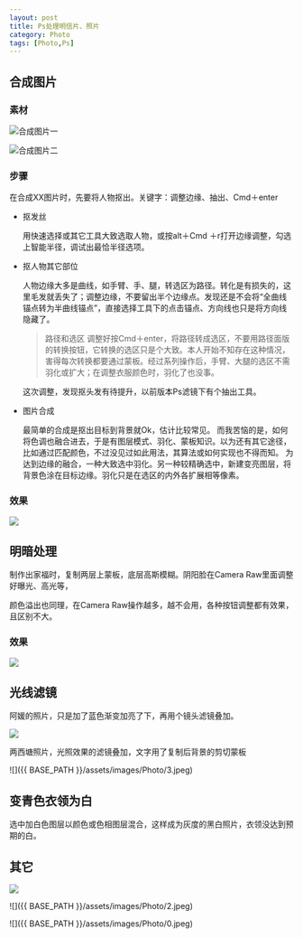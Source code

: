 ```yaml
---
layout: post
title: Ps处理明信片、照片
category: Photo
tags: [Photo,Ps]
---
```

## 合成图片
### 素材

![](http://pic.yupoo.com/sprying/DA1tbsiI/medium.jpg '合成图片一')

![](http://pic.yupoo.com/sprying/DA1vE9Bc/Bo3vW.jpg '合成图片二')

### 步骤
在合成XX图片时，先要将人物抠出。关键字：调整边缘、抽出、Cmd＋enter
* 抠发丝
	用快速选择或其它工具大致选取人物，或按alt＋Cmd ＋r打开边缘调整，勾选上智能半径，调试出最恰半径选项。* 抠人物其它部位
	人物边缘大多是曲线，如手臂、手、腿，转选区为路径。转化是有损失的，这里毛发就丢失了；调整边缘，不要留出半个边缘点。发现还是不会将“全曲线锚点转为半曲线锚点”，直接选择工具下的点击锚点、方向线也只是将方向线隐藏了。	>路径和选区	调整好按Cmd＋enter，将路径转成选区，不要用路径面版的转换按钮，它转换的选区只是个大致。本人开始不知存在这种情况，害得每次转换都要通过蒙板。经过系列操作后，手臂、大腿的选区不需羽化或扩大；在调整衣服颜色时，羽化了也没事。		这次调整，发现抠头发有待提升，以前版本Ps滤镜下有个抽出工具。
* 图片合成
	最简单的合成是抠出目标到背景就Ok，估计比较常见。而我苦恼的是，如何将色调也融合进去，于是有图层模式、羽化、蒙板知识。以为还有其它途径，比如通过匹配颜色，不过没见过如此用法，其算法或如何实现也不得而知。为达到边缘的融合，一种大致选中羽化。另一种较精确选中，新建变亮图层，将背景色涂在目标边缘。羽化只是在选区的内外各扩展相等像素。

### 效果
![](http://pic.yupoo.com/sprying/DA1ClLbl/7Kvvo.jpg)## 明暗处理制作出家福时，复制两层上蒙板，底层高斯模糊。阴阳脸在Camera Raw里面调整好曝光、高光等，
颜色溢出也同理，在Camera Raw操作越多，越不会用，各种按钮调整都有效果，且区别不大。### 效果
![](http://pic.yupoo.com/sprying/DA1G4xTZ/HBeaW.jpg)
## 光线滤镜阿媛的照片，只是加了蓝色渐变加亮了下，再用个镜头滤镜叠加。
![](http://pic.yupoo.com/sprying/DA1JhtRP/ATdTL.jpg)
两西塘照片，光照效果的滤镜叠加，文字用了复制后背景的剪切蒙板![]({{ BASE_PATH }}/assets/images/Photo/3.jpeg)
## 变青色衣领为白选中加白色图层以颜色或色相图层混合，这样成为灰度的黑白照片，衣领没达到预期的白。





## 其它
![](http://pic.yupoo.com/sprying/DA1MxAhZ/custom.jpg)

![]({{ BASE_PATH }}/assets/images/Photo/2.jpeg)

![]({{ BASE_PATH }}/assets/images/Photo/0.jpeg)
